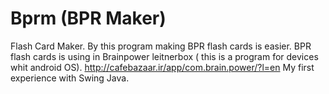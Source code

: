 Bprm (BPR Maker)
====

Flash Card Maker. 
By this program making BPR flash cards is easier. 
BPR flash cards is using in Brainpower leitnerbox ( this is a program for devices whit android OS).
http://cafebazaar.ir/app/com.brain.power/?l=en
My first experience with Swing Java.
